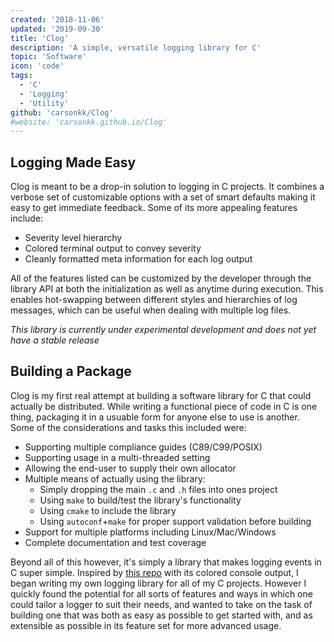 ```yaml
---
created: '2018-11-06'
updated: '2019-09-30'
title: 'Clog'
description: 'A simple, versatile logging library for C'
topic: 'Software'
icon: 'code'
tags:
  - 'C'
  - 'Logging'
  - 'Utility'
github: 'carsonkk/Clog'
#website: 'carsonkk.github.io/Clog'
---
```


## Logging Made Easy

Clog is meant to be a drop-in solution to logging in C projects. It combines a verbose set of customizable options with a set of smart defaults making it easy to get immediate feedback. Some of its more appealing features include:

- Severity level hierarchy
- Colored terminal output to convey severity
- Cleanly formatted meta information for each log output

All of the features listed can be customized by the developer through the library API at both the initialization as well as anytime during execution. This enables hot-swapping between different styles and hierarchies of log messages, which can be useful when dealing with multiple log files.

*This library is currently under experimental development and does not yet have a stable release*

## Building a Package

Clog is my first real attempt at building a software library for C that could actually be distributed. While writing a functional piece of code in C is one thing, packaging it in a usuable form for anyone else to use is another. Some of the considerations and tasks this included were:

- Supporting multiple compliance guides (C89/C99/POSIX)
- Supporting usage in a multi-threaded setting
- Allowing the end-user to supply their own allocator
- Multiple means of actually using the library:
  * Simply dropping the main `.c` and `.h` files into ones project
  * Using `make` to build/test the library's functionality
  * Using `cmake` to include the library
  * Using `autoconf`+`make` for proper support validation before building
- Support for multiple platforms including Linux/Mac/Windows
- Complete documentation and test coverage

Beyond all of this however, it's simply a library that makes logging events in C super simple. Inspired by [this repo](https://github.com/rxi/log.c) with its colored console output, I began writing my own logging library for all of my C projects. However I quickly found the potential for all sorts of features and ways in which one could tailor a logger to suit their needs, and wanted to take on the task of building one that was both as easy as possible to get started with, and as extensible as possible in its feature set for more advanced usage.